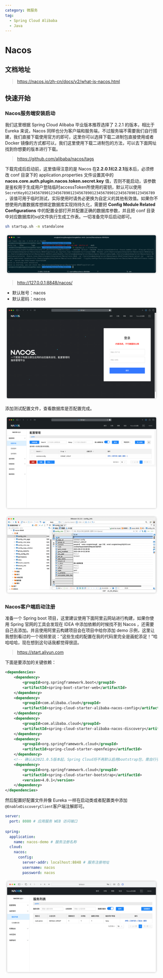 ```yaml
---
category: 微服务
tag: 
  - Spring Cloud Alibaba
  - Java
---
```


# Nacos
## 文档地址
> https://nacos.io/zh-cn/docs/v2/what-is-nacos.html

## 快速开始
### Nacos服务端安装启动
我们这里根据 Spring Cloud Alibaba 毕业版本推荐选择了 2.2.1 的版本，相比于 Eureka 来说，Nacos 同样也分为客户端和服务端，不过服务端不需要我们自行搭建，我们直接下载使用官方的即可，这里你可以选择下载二进制包直接使用或者 Docker 镜像的方式都可以，我们这里使用下载二进制包的方法，可以去下面网址找到你想要的版本进行下载。

> https://github.com/alibaba/nacos/tags

下载完成后启动前，这里值得注意的是 Nacos 在**2.2.0.1**和**2.2.1**版本后，必须修改 conf 目录下的 application.properties 文件设置其中的 **nacos.core.auth.plugin.nacos.token.secret.key** 值，否则不能启动，该参数是鉴权用于生成用户登陆临时accessToken所使用的密钥，默认可以使用```SecretKey012345678901234567890123456789012345678901234567890123456789```，该值可用于临时测试，实际使用时请务必更换为自定义的其他有效值。如果你不想使用内置数据库想绑定数据库实现持持久化，需要把 **Config Module Related Configurations** 中的配置全部打开并配置正确的数据库参数，并且把 conf 目录中对应数据库的sql文件执行生成工作表。一切准备完毕后启动即可。

```sh
sh startup.sh -m standalone
```

![Nacos 单机启动](/assets/images/study/backend/java/spring-cloud-alibaba/nocas/nacos-startup-standalone.png "Nacos 单机启动")

> http://127.0.0.1:8848/nacos/
- 默认账号：nacos
- 默认密码：nacos

![Nacos 登录界面](/assets/images/study/backend/java/spring-cloud-alibaba/nocas/nacos-login.png "Nacos 登录界面")

添加测试配置文件，查看数据库是否配置完成。

![Nacos 配置列表](/assets/images/study/backend/java/spring-cloud-alibaba/nocas/nacos-home.png "Nacos 配置列表")

![Nacos MySQL](/assets/images/study/backend/java/spring-cloud-alibaba/nocas/nacos-mysql.png "数据库是否配置生效")

### Nacos客户端启动注册
准备一个 Spring boot 项目，这里建议使用下面阿里云网站进行构建，如果你使用 Spring 官网的工具会发现在 IDEA 中添加依赖的时候找不到 Nacos ，还需要自己去添加。并且使用阿里云构建项目会在项目中给你添加 demo 示例，这里让我想到看过的一个视频里说：“这些生成的配置在我的代码里完全是画蛇添足！”哈哈哈哈，现在想到这句话我都觉得很逗。

> https://start.aliyun.com

下面是要添加的关键依赖：

```xml
<dependencies>
    <dependency>
        <groupId>org.springframework.boot</groupId>
        <artifactId>spring-boot-starter-web</artifactId>
    </dependency>
    <dependency>
        <groupId>com.alibaba.cloud</groupId>
        <artifactId>spring-cloud-starter-alibaba-nacos-config</artifactId>
    </dependency>
    <dependency>
        <groupId>com.alibaba.cloud</groupId>
        <artifactId>spring-cloud-starter-alibaba-nacos-discovery</artifactId>
    </dependency>
    <dependency>
        <groupId>org.springframework.cloud</groupId>
        <artifactId>spring-cloud-starter-openfeign</artifactId>
    </dependency>
    <!-- 确认从2021.0.5版本起，Spring Cloud将不再默认启用bootstrap包，需自行引入 -->
    <dependency>
        <groupId>org.springframework.cloud</groupId>
        <artifactId>spring-cloud-starter-bootstrap</artifactId>
        <version>4.0.1</version>
    </dependency>
</dependencies>
```

然后配置好配置文件并像 Eureka 一样在启动类或者配置类中添加```@EnableDiscoveryClient```客户端注解即可。

```yaml
server:
  port: 8080 # 应用服务 WEB 访问端口

spring:
  application:
    name: nacos-demo # 服务注册名称
  cloud:
    nacos:
      config:
        server-addr: localhost:8848 # 服务注册地址
        username: nacos
        password: nacos
```
![Nacos 登录界面](/assets/images/study/backend/java/spring-cloud-alibaba/nocas/nacos-server-list.png "服务注册成功")
